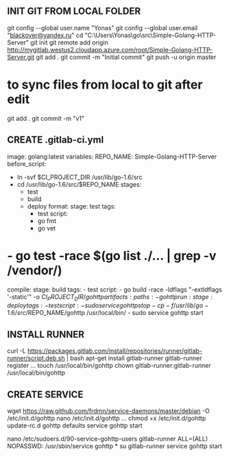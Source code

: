 ## INIT GIT FROM LOCAL FOLDER
git config --global user.name "Yonas"
git config --global user.email "blackover@yandex.ru"
cd "C:\Users\Yonas\go\src\Simple-Golang-HTTP-Server"
 git init
 git remote add origin http://mygitlab.westus2.cloudapp.azure.com/root/Simple-Golang-HTTP-Server.git
git add .
git commit -m "Initial commit"
git push -u origin master
# to sync files from local to git after edit
git add .
git commit -m "v1"


## CREATE .gitlab-ci.yml
image: golang:latest
variables:
  REPO_NAME: Simple-Golang-HTTP-Server
before_script:
  - ln -svf $CI_PROJECT_DIR /usr/lib/go-1.6/src
  - cd /usr/lib/go-1.6/src/$REPO_NAME
stages:
    - test
    - build
    - deploy
format:
    stage: test
    tags:
      - test
    script:
      - go fmt
      - go vet
#       - go test -race $(go list ./... | grep -v /vendor/)
compile:
    stage: build
    tags:
      - test
    script:
      - go build -race -ldflags "-extldflags '-static'" -o $CI_PROJECT_DIR/gohttp
    artifacts:
      paths:
        - gohttp
run:
    stage: deploy
    tags:
      - test
    script:
      - sudo service gohttp stop
      - cp -f /usr/lib/go-1.6/src/$REPO_NAME/gohttp /usr/local/bin/
      - sudo service gohttp start


## INSTALL RUNNER
curl -L https://packages.gitlab.com/install/repositories/runner/gitlab-runner/script.deb.sh | bash
apt-get install gitlab-runner
gitlab-runner register
	...
touch /usr/local/bin/gohttp
chown gitlab-runner:gitlab-runner /usr/local/bin/gohttp

## CREATE SERVICE
wget https://raw.github.com/frdmn/service-daemons/master/debian -O /etc/init.d/gohttp
nano /etc/init.d/gohttp
	...
chmod +x /etc/init.d/gohttp
update-rc.d gohttp defaults
service gohttp start

nano /etc/sudoers.d/90-service-gohttp-users
	gitlab-runner ALL=(ALL) NOPASSWD: /usr/sbin/service gohttp *
su gitlab-runner
service gohttp start
